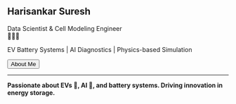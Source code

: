 


<link rel="stylesheet" href="assets/custom.css">
<div id="particles-js"></div>

<div class="slideshow">
  <section class="slide slide-name">
    <h1 class="main-title">Harisankar Suresh</h1>
    <div class="subtitle">Data Scientist & Cell Modeling Engineer<br><span class="emoji">🔋🚗🤖</span></div>
    <p class="about-text">EV Battery Systems | AI Diagnostics | Physics-based Simulation</p>
    <button class="slide-btn" onclick="showSlide(1)">About Me</button>
  </section>

  <section class="slide slide-about" style="display:none;">
    <h2 class="section-title">About Me <span class="emoji">👨‍🔬</span></h2>
    <p>I work at Ola Electric, building next-gen BMS algorithms, degradation models (PDEs, PINNs), and deploying SoH/SoC estimation techniques for real-world fleets.<br>
    Expert in Python <span class="emoji">🐍</span> and C <span class="emoji">💻</span>, leading tool development and mentoring teams.</p>
    <a href="about.md" class="slide-link">Read more »</a> | <a href="#" class="slide-link">Download Resume</a>
    <button class="slide-btn" onclick="showSlide(2)">Projects</button>
  </section>

  <section class="slide slide-projects" style="display:none;">
    <h2 class="section-title">Projects <span class="emoji">🛠️📊</span></h2>
    <ul class="projects-list">
      <li><strong>olabatsim</strong> <span class="emoji">🔋</span>: Scalable battery simulation platform for EVs</li>
      <li><strong>lime_internal_getter</strong> <span class="emoji">🧪</span>: Internal state estimation for battery packs</li>
      <li><strong>evolve-ai</strong> <span class="emoji">🤖</span>: AI-powered diagnostics and life estimation</li>
    </ul>
    <div class="plotly-placeholder"> <!-- Placeholder for future Plotly graphs -->
      <span class="emoji">📈</span> <em>Cool graphs coming soon!</em>
    </div>
    <a href="projects.md" class="slide-link">See all projects »</a>
    <button class="slide-btn" onclick="showSlide(3)">Contact</button>
  </section>

  <section class="slide slide-contact" style="display:none;">
    <h2 class="section-title">Contact <span class="emoji">✉️</span></h2>
    <div class="contact-info">
      <span>Email: <a href="mailto:your.email@domain.com">your.email@domain.com</a></span>
      <span>LinkedIn: <a href="#">linkedin.com/in/harisankarsuresh</a></span>
    </div>
    <a href="contact.md" class="slide-link">More contact options »</a>
    <button class="slide-btn" onclick="showSlide(0)">Home</button>
  </section>
</div>

<div class="footer">
  <hr>
  <strong>Passionate about EVs <span class="emoji">🔋</span>, AI <span class="emoji">🤖</span>, and battery systems. Driving innovation in energy storage.</strong>
</div>

<script src="assets/particles.min.js"></script>
<script>
// Particle background config
particlesJS('particles-js', {
  particles: {
    number: { value: 40, density: { enable: true, value_area: 800 } },
    color: { value: ["#2979ff", "#ff1744", "#1a237e"] },
    shape: { type: "circle" },
    opacity: { value: 0.3, random: true },
    size: { value: 3, random: true },
    line_linked: { enable: true, distance: 120, color: "#2979ff", opacity: 0.2, width: 1 },
    move: { enable: true, speed: 1.5, direction: "none", random: false, straight: false, out_mode: "out" }
  },
  interactivity: {
    detect_on: "canvas",
    events: {
      onhover: { enable: true, mode: "grab" },
      onclick: { enable: true, mode: "push" },
      resize: true
    },
    modes: {
      grab: { distance: 140, line_linked: { opacity: 0.5 } },
      push: { particles_nb: 2 }
    }
  },
  retina_detect: true
});

// Simple slideshow logic
function showSlide(idx) {
  var slides = document.querySelectorAll('.slide');
  slides.forEach(function(s, i) { s.style.display = (i === idx) ? 'block' : 'none'; });
}
showSlide(0);
</script>
